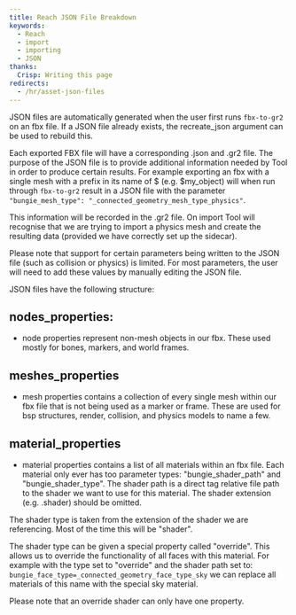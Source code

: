 ```yaml
---
title: Reach JSON File Breakdown
keywords:
  - Reach
  - import
  - importing
  - JSON
thanks:
  Crisp: Writing this page
redirects:
  - /hr/asset-json-files
---
```

JSON files are automatically generated when the user first runs `fbx-to-gr2` on an fbx file. If a JSON file already exists, the recreate_json argument can be used to rebuild this.

Each exported FBX file will have a corresponding .json and .gr2 file. The purpose of the JSON file is to provide additional information needed by Tool in order to produce certain results. For example exporting an fbx with a single mesh with a prefix in its name of $ (e.g. $my_object) will when run through `fbx-to-gr2` result in a JSON file with the parameter `"bungie_mesh_type": "_connected_geometry_mesh_type_physics"`.

This information will be recorded in the .gr2 file. On import Tool will recognise that we are trying to import a physics mesh and create the resulting data (provided we have correctly set up the sidecar).

Please note that support for certain parameters being written to the JSON file (such as collision or physics) is limited. For most parameters, the user will need to add these values by manually editing the JSON file.

JSON files have the following structure:

## nodes_properties:

- node properties represent non-mesh objects in our fbx. These used mostly for bones, markers, and world frames. 

## meshes_properties

- mesh properties contains a collection of every single mesh within our fbx file that is not being used as a marker or frame. These are used for bsp structures, render, collision, and physics models to name a few.

## material_properties

- material properties contains a list of all materials within an fbx file. Each material only ever has too parameter types: "bungie_shader_path"  and "bungie_shader_type". The shader path is a direct tag relative file path to the shader we want to use for this material. The shader extension (e.g. .shader) should be omitted.

The shader type is taken from the extension of the shader we are referencing. Most of the time this will be "shader".

The shader type can be given a special property called "override". This allows us to override the functionality of all faces with this material. For example with the type set to "override" and the shader path set to: `bungie_face_type=_connected_geometry_face_type_sky` we can replace all materials of this name with the special sky material. 

Please note that an override shader can only have one property.